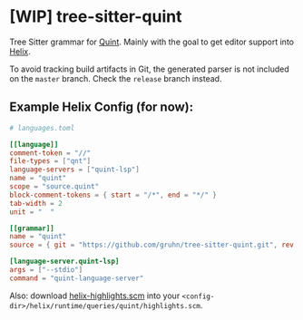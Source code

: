 # [WIP] tree-sitter-quint 

Tree Sitter grammar for [Quint](https://quint-lang.org/).
Mainly with the goal to get editor support into [Helix](https://helix-editor.com/).

To avoid tracking build artifacts in Git, 
the generated parser is not included on the `master` branch.
Check the `release` branch instead.

## Example Helix Config (for now):

```toml
# languages.toml

[[language]]
comment-token = "//"
file-types = ["qnt"]
language-servers = ["quint-lsp"]
name = "quint"
scope = "source.quint"
block-comment-tokens = { start = "/*", end = "*/" }
tab-width = 2
unit = "  "

[[grammar]]
name = "quint"
source = { git = "https://github.com/gruhn/tree-sitter-quint.git", rev = "release" }

[language-server.quint-lsp]
args = ["--stdio"]
command = "quint-language-server"
```
Also: download [helix-highlights.scm](https://github.com/gruhn/tree-sitter-quint/blob/release/queries/helix-highlights.scm) into your `<config-dir>/helix/runtime/queries/quint/highlights.scm`.
